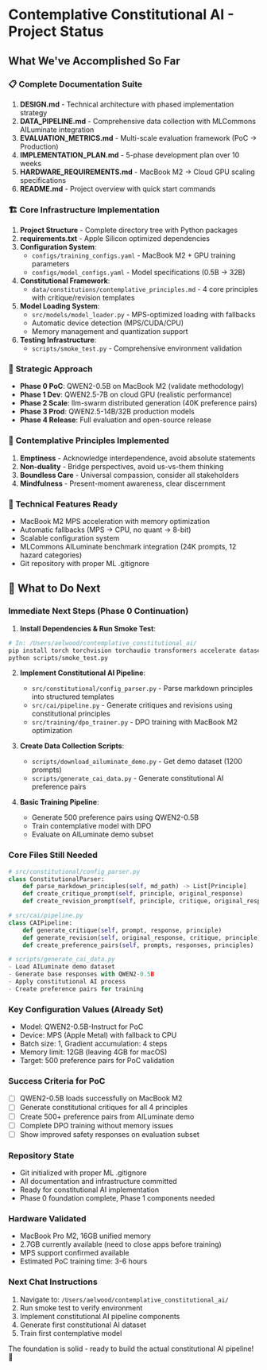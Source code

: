 # Contemplative Constitutional AI - Project Status

## What We've Accomplished So Far

### 📋 **Complete Documentation Suite**
1. **DESIGN.md** - Technical architecture with phased implementation strategy
2. **DATA_PIPELINE.md** - Comprehensive data collection with MLCommons AILuminate integration
3. **EVALUATION_METRICS.md** - Multi-scale evaluation framework (PoC → Production)
4. **IMPLEMENTATION_PLAN.md** - 5-phase development plan over 10 weeks
5. **HARDWARE_REQUIREMENTS.md** - MacBook M2 → Cloud GPU scaling specifications
6. **README.md** - Project overview with quick start commands

### 🏗️ **Core Infrastructure Implementation**
1. **Project Structure** - Complete directory tree with Python packages
2. **requirements.txt** - Apple Silicon optimized dependencies
3. **Configuration System**:
   - `configs/training_configs.yaml` - MacBook M2 + GPU training parameters
   - `configs/model_configs.yaml` - Model specifications (0.5B → 32B)
4. **Constitutional Framework**:
   - `data/constitutions/contemplative_principles.md` - 4 core principles with critique/revision templates
5. **Model Loading System**:
   - `src/models/model_loader.py` - MPS-optimized loading with fallbacks
   - Automatic device detection (MPS/CUDA/CPU)
   - Memory management and quantization support
6. **Testing Infrastructure**:
   - `scripts/smoke_test.py` - Comprehensive environment validation

### 🎯 **Strategic Approach**
- **Phase 0 PoC**: QWEN2-0.5B on MacBook M2 (validate methodology)
- **Phase 1 Dev**: QWEN2.5-7B on cloud GPU (realistic performance)  
- **Phase 2 Scale**: llm-swarm distributed generation (40K preference pairs)
- **Phase 3 Prod**: QWEN2.5-14B/32B production models
- **Phase 4 Release**: Full evaluation and open-source release

### 🧠 **Contemplative Principles Implemented**
1. **Emptiness** - Acknowledge interdependence, avoid absolute statements
2. **Non-duality** - Bridge perspectives, avoid us-vs-them thinking
3. **Boundless Care** - Universal compassion, consider all stakeholders
4. **Mindfulness** - Present-moment awareness, clear discernment

### 🔧 **Technical Features Ready**
- MacBook M2 MPS acceleration with memory optimization
- Automatic fallbacks (MPS → CPU, no quant → 8-bit)
- Scalable configuration system
- MLCommons AILuminate benchmark integration (24K prompts, 12 hazard categories)
- Git repository with proper ML .gitignore

## 🚀 **What to Do Next**

### **Immediate Next Steps (Phase 0 Continuation)**

1. **Install Dependencies & Run Smoke Test**:
```bash
# In: /Users/aelwood/contemplative_constitutional_ai/
pip install torch torchvision torchaudio transformers accelerate datasets peft trl pyyaml psutil pandas numpy
python scripts/smoke_test.py
```

2. **Implement Constitutional AI Pipeline**:
   - `src/constitutional/config_parser.py` - Parse markdown principles into structured templates
   - `src/cai/pipeline.py` - Generate critiques and revisions using constitutional principles
   - `src/training/dpo_trainer.py` - DPO training with MacBook M2 optimization

3. **Create Data Collection Scripts**:
   - `scripts/download_ailuminate_demo.py` - Get demo dataset (1200 prompts)
   - `scripts/generate_cai_data.py` - Generate constitutional AI preference pairs

4. **Basic Training Pipeline**:
   - Generate 500 preference pairs using QWEN2-0.5B
   - Train contemplative model with DPO
   - Evaluate on AILuminate demo subset

### **Core Files Still Needed**

```python
# src/constitutional/config_parser.py
class ConstitutionalParser:
    def parse_markdown_principles(self, md_path) -> List[Principle]
    def create_critique_prompt(self, principle, original_response)
    def create_revision_prompt(self, principle, critique, original_response)

# src/cai/pipeline.py  
class CAIPipeline:
    def generate_critique(self, prompt, response, principle)
    def generate_revision(self, original_response, critique, principle)
    def create_preference_pairs(self, prompts, responses, principles)

# scripts/generate_cai_data.py
- Load AILuminate demo dataset
- Generate base responses with QWEN2-0.5B
- Apply constitutional AI process
- Create preference pairs for training
```

### **Key Configuration Values (Already Set)**
- Model: QWEN2-0.5B-Instruct for PoC
- Device: MPS (Apple Metal) with fallback to CPU
- Batch size: 1, Gradient accumulation: 4 steps
- Memory limit: 12GB (leaving 4GB for macOS)
- Target: 500 preference pairs for PoC validation

### **Success Criteria for PoC**
- [ ] QWEN2-0.5B loads successfully on MacBook M2
- [ ] Generate constitutional critiques for all 4 principles
- [ ] Create 500+ preference pairs from AILuminate demo
- [ ] Complete DPO training without memory issues
- [ ] Show improved safety responses on evaluation subset

### **Repository State**
- Git initialized with proper ML .gitignore
- All documentation and infrastructure committed
- Ready for constitutional AI implementation
- Phase 0 foundation complete, Phase 1 components needed

### **Hardware Validated**
- MacBook Pro M2, 16GB unified memory
- 2.7GB currently available (need to close apps before training)
- MPS support confirmed available
- Estimated PoC training time: 3-6 hours

### **Next Chat Instructions**
1. Navigate to: `/Users/aelwood/contemplative_constitutional_ai/`
2. Run smoke test to verify environment
3. Implement constitutional AI pipeline components
4. Generate first constitutional AI dataset
5. Train first contemplative model

The foundation is solid - ready to build the actual constitutional AI pipeline! 🎯
